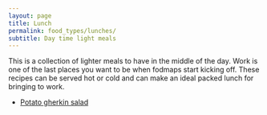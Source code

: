 ```yaml
---
layout: page
title: Lunch
permalink: food_types/lunches/
subtitle: Day time light meals
---
```


This is a collection of lighter meals to have in the middle of the day. Work is one of the last places you want to be when fodmaps start kicking off. These recipes can be served hot or cold and can make an ideal packed lunch for bringing to work.


* [Potato gherkin salad](https://fodblog.github.io/2017/potato_gherkin_salad/)